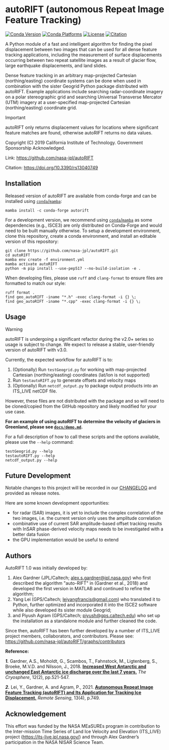 # autoRIFT (autonomous Repeat Image Feature Tracking)

[![Conda Version](https://img.shields.io/conda/vn/conda-forge/autorift.svg)](https://anaconda.org/conda-forge/autorift)
[![Conda Platforms](https://img.shields.io/conda/pn/conda-forge/autorift.svg)](https://anaconda.org/conda-forge/autorift)
[![License](https://img.shields.io/badge/License-Apache%202.0-blue.svg)](https://github.com/nasa-jpl/autoRIFT/blob/main/LICENSE)
[![Citation](https://zenodo.org/badge/200903796.svg)](https://doi.org/10.5281/zenodo.16989574)


A Python module of a fast and intelligent algorithm for finding the pixel displacement between two images that can be used for all dense feature tracking applications, including the measurement of surface displacements occurring between two repeat satellite images as a result of glacier flow, large earthquake displacements, and land slides.

Dense feature tracking in an arbitrary map-projected Cartesian (northing/easting) coordinate systems can be done when used in combination with the sister Geogrid Python package distributed with autoRIFT. Example applications include searching radar-coordinate imagery on a polar stereographic grid and searching Universal Transverse Mercator (UTM) imagery at a user-specified map-projected Cartesian (northing/easting) coordinate grid.

> [!IMPORTANT]
> autoRIFT only returns displacement values for locations where significant feature matches are found, otherwise autoRIFT returns no data values.


Copyright (C) 2019 California Institute of Technology.  Government Sponsorship Acknowledged.

Link: https://github.com/nasa-jpl/autoRIFT

Citation: https://doi.org/10.3390/rs13040749

## Installation

Released version of autoRIFT are available from conda-forge and can be installed using [`conda`/`mamba`](https://conda-forge.org/download/):
```shell
mamba install -c conda-forge autorift
```

For a development version, we recommend using [`conda`/`mamba`](https://conda-forge.org/download/) as some dependencies (e.g., ISCE3) are only distributed on Conda-Forge and would need to be built manually otherwise. To setup a development environment, clone this repository, create a conda environment, and install an editable version of this repository:
```shell
git clone https://github.com/nasa-jpl/autoRIFT.git
cd autoRIFT
mamba env create -f environment.yml
mamba activate autoRIFT
python -m pip install --use-pep517 --no-build-isolation -e .
```

When developing files, please use `ruff` and `clang-format` to ensure files are formatted to match our style:
```shell
ruff format .
find geo_autoRIFT -iname "*.h" -exec clang-format -i {} \;
find geo_autoRIFT -iname "*.cpp" -exec clang-format -i {} \;
```

## Usage

> [!WARNING]
> autoRIFT is undergoing a significant refactor during the v2.0+ series so usage is subject to change. We expect to release a stable, user-friendly version of autoRIFT with v3.0.

Currently, the expected workflow for autoRIFT is to:
1. (Optionally) Run `testGeogrid.py` for working with map-projected Cartesian (northing/easting) coordinates (lat/lon is not supported)
2. Run `testautoRIFT.py` to generate offsets and velocity maps
3. (Optionally) Run `netcdf_output.py` to package output products into an ITS_LIVE netCDF file. 

However, these files are not distributed with the package and so will need to be cloned/copied from the GitHub repository and likely modified for your use case. 

**For an example of using autoRIFT to determine the velocity of glaciers in Greenland, please see [`docs/demo.md`](docs/demo.md).**

For a full description of how to call these scripts and the options available, please use the `--help` command:
```shell
testGeogrid.py --help
testautoRIFT.py --help
netcdf_output.py --help
```

## Future Development

Notable changes to this project will be recorded in our [CHANGELOG](CHANGELOG.md) and provided as release notes.

Here are some known development opportunities:
* for radar (SAR) images, it is yet to include the complex correlation of the two images, i.e. the current version only uses the amplitude correlation
* combinative use of current SAR amplitude-based offset tracking results with InSAR phase-derived velocity maps needs to be investigated with a better data fusion
* the GPU implementation would be useful to extend 

## Authors

AutoRIFT 1.0 was initially developed by:
1. Alex Gardner (JPL/Caltech; alex.s.gardner@jpl.nasa.gov) who first described the algorithm "auto-RIFT" in (Gardner et al., 2018) and developed the first version in MATLAB and continued to refine the algorithm;
2. Yang Lei (GPS/Caltech; leiyangfrancis@gmail.com) who translated it to Python, further optimized and incorporated it into the ISCE2 software while also developed its sister module Geogrid;
3. and Piyush Agram (GPS/Caltech; piyush@gps.caltech.edu) who set up the installation as a standalone module and further cleaned the code.

Since then, autoRIFT has been further developed by a number of ITS_LIVE project members, collaborators, and contributors. Please see: 
https://github.com/nasa-jpl/autoRIFT/graphs/contributors

**Reference:** 

***1.*** Gardner, A.S., Moholdt, G., Scambos, T., Fahnstock, M., Ligtenberg, S., Broeke, M.V.D. and Nilsson, J., 2018. [**Increased West Antarctic and unchanged East Antarctic ice discharge over the last 7 years.**](https://doi.org/10.5194/tc-12-521-2018) *The Cryosphere*, 12(2), pp.521-547. 

***2.*** Lei, Y., Gardner, A. and Agram, P., 2021. [**Autonomous Repeat Image Feature Tracking (autoRIFT) and Its Application for Tracking Ice Displacement.**](https://doi.org/10.3390/rs13040749) *Remote Sensing*, 13(4), p.749. 


## Acknowledgement

This effort was funded by the NASA MEaSUREs program in contribution to the Inter-mission Time Series of Land Ice Velocity and Elevation (ITS_LIVE) project (https://its-live.jpl.nasa.gov/) and through Alex Gardner’s participation in the NASA NISAR Science Team.
